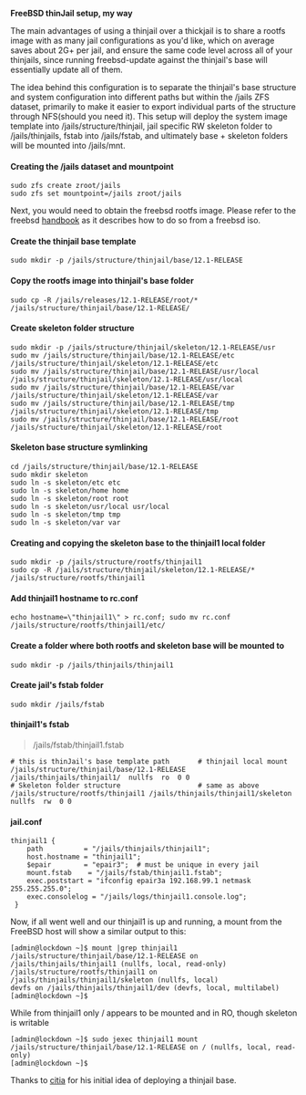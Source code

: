 **FreeBSD thinJail setup, my way**

The main advantages of using a thinjail over a thickjail is to share a rootfs image with as many jail configurations as you'd like, which on average saves about 2G+ per jail, and ensure the same code level across all of your thinjails, since running freebsd-update against the thinjail's base will essentially update all of them.

The idea behind this configuration is to separate the thinjail's base structure and system configuration into different paths but within the /jails ZFS dataset, primarily to make it easier to export individual parts of the structure through NFS(should you need it).
This setup will deploy the system image template into /jails/structure/thinjail, jail specific RW skeleton folder to /jails/thinjails, fstab into /jails/fstab, and ultimately base + skeleton folders will be mounted into /jails/mnt.

#### Creating the /jails dataset and mountpoint ####
```
sudo zfs create zroot/jails
sudo zfs set mountpoint=/jails zroot/jails
```
Next, you would need to obtain the freebsd rootfs image. Please refer to the freebsd [handbook](https://www.freebsd.org/doc/handbook/jails-build.html) as it describes how to do so from a freebsd iso.

#### Create the thinjail base template ####
```
sudo mkdir -p /jails/structure/thinjail/base/12.1-RELEASE
```
#### Copy the rootfs image into thinjail's base folder ####
```
sudo cp -R /jails/releases/12.1-RELEASE/root/* /jails/structure/thinjail/base/12.1-RELEASE/
```
#### Create skeleton folder structure ####
```
sudo mkdir -p /jails/structure/thinjail/skeleton/12.1-RELEASE/usr
sudo mv /jails/structure/thinjail/base/12.1-RELEASE/etc /jails/structure/thinjail/skeleton/12.1-RELEASE/etc
sudo mv /jails/structure/thinjail/base/12.1-RELEASE/usr/local /jails/structure/thinjail/skeleton/12.1-RELEASE/usr/local
sudo mv /jails/structure/thinjail/base/12.1-RELEASE/var /jails/structure/thinjail/skeleton/12.1-RELEASE/var
sudo mv /jails/structure/thinjail/base/12.1-RELEASE/tmp /jails/structure/thinjail/skeleton/12.1-RELEASE/tmp
sudo mv /jails/structure/thinjail/base/12.1-RELEASE/root /jails/structure/thinjail/skeleton/12.1-RELEASE/root
```
#### Skeleton base structure symlinking ####
```
cd /jails/structure/thinjail/base/12.1-RELEASE
sudo mkdir skeleton
sudo ln -s skeleton/etc etc
sudo ln -s skeleton/home home
sudo ln -s skeleton/root root
sudo ln -s skeleton/usr/local usr/local
sudo ln -s skeleton/tmp tmp
sudo ln -s skeleton/var var
```
#### Creating and copying the skeleton base to the thinjail1 local folder ####
```
sudo mkdir -p /jails/structure/rootfs/thinjail1
sudo cp -R /jails/structure/thinjail/skeleton/12.1-RELEASE/* /jails/structure/rootfs/thinjail1
```
#### Add thinjail1 hostname to rc.conf ####
```
echo hostname=\"thinjail1\" > rc.conf; sudo mv rc.conf /jails/structure/rootfs/thinjail1/etc/
```
#### Create a folder where both rootfs and skeleton base will be mounted to ####
```
sudo mkdir -p /jails/thinjails/thinjail1
```
#### Create jail's fstab folder ####
```
sudo mkdir /jails/fstab
```
#### thinjail1's fstab ####
> /jails/fstab/thinjail1.fstab
```
# this is thinJail's base template path       # thinjail local mount
/jails/structure/thinjail/base/12.1-RELEASE /jails/thinjails/thinjail1/  nullfs  ro  0 0
# Skeleton folder structure                   # same as above
/jails/structure/rootfs/thinjail1 /jails/thinjails/thinjail1/skeleton  nullfs  rw  0 0
```

#### jail.conf ####
```
thinjail1 {
    path          = "/jails/thinjails/thinjail1";
    host.hostname = "thinjail1";
    $epair        = "epair3";  # must be unique in every jail
    mount.fstab    = "/jails/fstab/thinjail1.fstab";
    exec.poststart = "ifconfig epair3a 192.168.99.1 netmask 255.255.255.0";
    exec.consolelog = "/jails/logs/thinjail1.console.log";
 }
 ```
Now, if all went well and our thinjail1 is up and running, a mount from the FreeBSD host will show a similar output to this: 
```
[admin@lockdown ~]$ mount |grep thinjail1
/jails/structure/thinjail/base/12.1-RELEASE on /jails/thinjails/thinjail1 (nullfs, local, read-only)
/jails/structure/rootfs/thinjail1 on /jails/thinjails/thinjail1/skeleton (nullfs, local)
devfs on /jails/thinjails/thinjail1/dev (devfs, local, multilabel)
[admin@lockdown ~]$ 
```
While from thinjail1 only / appears to be mounted and in RO, though skeleton is writable
```
[admin@lockdown ~]$ sudo jexec thinjail1 mount
/jails/structure/thinjail/base/12.1-RELEASE on / (nullfs, local, read-only)
[admin@lockdown ~]$ 
```
Thanks to [citia](https://github.com/clinta/clinta.github.io/blob/2b28a7d626eff467e44ce18dd1000aa2c279a329/_posts/2015-08-09-freebsd-jails-the-hard-way.md) for his initial idea of deploying a thinjail base.
